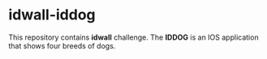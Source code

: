# idwall-iddog
This repository contains **idwall** challenge. The **IDDOG** is an IOS application that shows four breeds of dogs.
